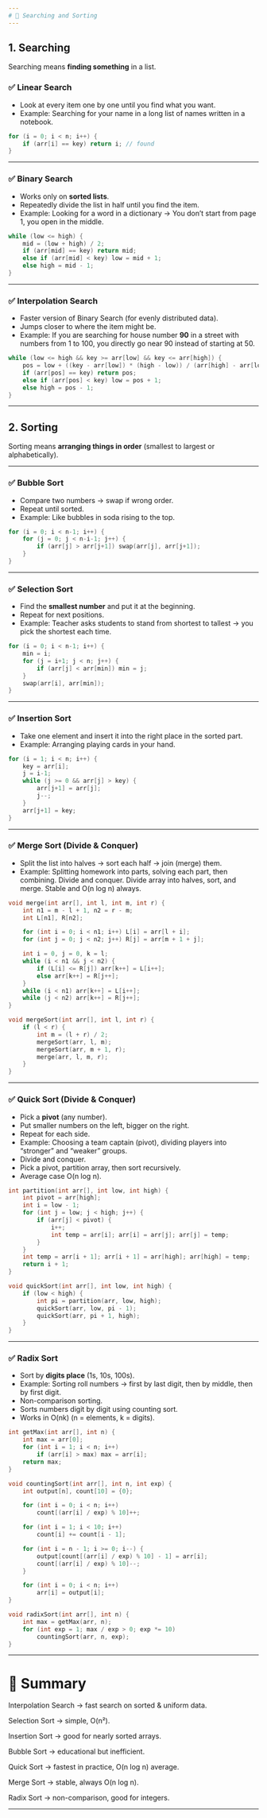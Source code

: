```yaml
---
# 🔎 Searching and Sorting
---
```


## **1. Searching**

Searching means **finding something** in a list.

### ✅ Linear Search

- Look at every item one by one until you find what you want.
- Example: Searching for your name in a long list of names written in a notebook.

```c
for (i = 0; i < n; i++) {
    if (arr[i] == key) return i; // found
}
```

---

### ✅ Binary Search

- Works only on **sorted lists**.
- Repeatedly divide the list in half until you find the item.
- Example: Looking for a word in a dictionary → You don’t start from page 1, you open in the middle.

```c
while (low <= high) {
    mid = (low + high) / 2;
    if (arr[mid] == key) return mid;
    else if (arr[mid] < key) low = mid + 1;
    else high = mid - 1;
}
```

---

### ✅ Interpolation Search

- Faster version of Binary Search (for evenly distributed data).
- Jumps closer to where the item might be.
- Example: If you are searching for house number **90** in a street with numbers from 1 to 100, you directly go near 90 instead of starting at 50.

```c
while (low <= high && key >= arr[low] && key <= arr[high]) {
    pos = low + ((key - arr[low]) * (high - low)) / (arr[high] - arr[low]);
    if (arr[pos] == key) return pos;
    else if (arr[pos] < key) low = pos + 1;
    else high = pos - 1;
}
```

---

## **2. Sorting**

Sorting means **arranging things in order** (smallest to largest or alphabetically).

---

### ✅ Bubble Sort

- Compare two numbers → swap if wrong order.
- Repeat until sorted.
- Example: Like bubbles in soda rising to the top.

```c
for (i = 0; i < n-1; i++) {
    for (j = 0; j < n-i-1; j++) {
        if (arr[j] > arr[j+1]) swap(arr[j], arr[j+1]);
    }
}
```

---

### ✅ Selection Sort

- Find the **smallest number** and put it at the beginning.
- Repeat for next positions.
- Example: Teacher asks students to stand from shortest to tallest → you pick the shortest each time.

```c
for (i = 0; i < n-1; i++) {
    min = i;
    for (j = i+1; j < n; j++) {
        if (arr[j] < arr[min]) min = j;
    }
    swap(arr[i], arr[min]);
}
```

---

### ✅ Insertion Sort

- Take one element and insert it into the right place in the sorted part.
- Example: Arranging playing cards in your hand.

```c
for (i = 1; i < n; i++) {
    key = arr[i];
    j = i-1;
    while (j >= 0 && arr[j] > key) {
        arr[j+1] = arr[j];
        j--;
    }
    arr[j+1] = key;
}
```

---

### ✅ Merge Sort (Divide & Conquer)

- Split the list into halves → sort each half → join (merge) them.
- Example: Splitting homework into parts, solving each part, then combining.
  Divide and conquer.
  Divide array into halves, sort, and merge.
  Stable and O(n log n) always.

```c
void merge(int arr[], int l, int m, int r) {
    int n1 = m - l + 1, n2 = r - m;
    int L[n1], R[n2];

    for (int i = 0; i < n1; i++) L[i] = arr[l + i];
    for (int j = 0; j < n2; j++) R[j] = arr[m + 1 + j];

    int i = 0, j = 0, k = l;
    while (i < n1 && j < n2) {
        if (L[i] <= R[j]) arr[k++] = L[i++];
        else arr[k++] = R[j++];
    }
    while (i < n1) arr[k++] = L[i++];
    while (j < n2) arr[k++] = R[j++];
}

void mergeSort(int arr[], int l, int r) {
    if (l < r) {
        int m = (l + r) / 2;
        mergeSort(arr, l, m);
        mergeSort(arr, m + 1, r);
        merge(arr, l, m, r);
    }
}
```

---

### ✅ Quick Sort (Divide & Conquer)

- Pick a **pivot** (any number).
- Put smaller numbers on the left, bigger on the right.
- Repeat for each side.
- Example: Choosing a team captain (pivot), dividing players into “stronger” and “weaker” groups.
- Divide and conquer.
- Pick a pivot, partition array, then sort recursively.
- Average case O(n log n).

```c
int partition(int arr[], int low, int high) {
    int pivot = arr[high];
    int i = low - 1;
    for (int j = low; j < high; j++) {
        if (arr[j] < pivot) {
            i++;
            int temp = arr[i]; arr[i] = arr[j]; arr[j] = temp;
        }
    }
    int temp = arr[i + 1]; arr[i + 1] = arr[high]; arr[high] = temp;
    return i + 1;
}

void quickSort(int arr[], int low, int high) {
    if (low < high) {
        int pi = partition(arr, low, high);
        quickSort(arr, low, pi - 1);
        quickSort(arr, pi + 1, high);
    }
}
```

---

### ✅ Radix Sort

- Sort by **digits place** (1s, 10s, 100s).
- Example: Sorting roll numbers → first by last digit, then by middle, then by first digit.
- Non-comparison sorting.
- Sorts numbers digit by digit using counting sort.
- Works in O(nk) (n = elements, k = digits).

```c
int getMax(int arr[], int n) {
    int max = arr[0];
    for (int i = 1; i < n; i++)
        if (arr[i] > max) max = arr[i];
    return max;
}

void countingSort(int arr[], int n, int exp) {
    int output[n], count[10] = {0};

    for (int i = 0; i < n; i++)
        count[(arr[i] / exp) % 10]++;

    for (int i = 1; i < 10; i++)
        count[i] += count[i - 1];

    for (int i = n - 1; i >= 0; i--) {
        output[count[(arr[i] / exp) % 10] - 1] = arr[i];
        count[(arr[i] / exp) % 10]--;
    }

    for (int i = 0; i < n; i++)
        arr[i] = output[i];
}

void radixSort(int arr[], int n) {
    int max = getMax(arr, n);
    for (int exp = 1; max / exp > 0; exp *= 10)
        countingSort(arr, n, exp);
}
```

---

# 🌟 Summary

Interpolation Search → fast search on sorted & uniform data.

Selection Sort → simple, O(n²).

Insertion Sort → good for nearly sorted arrays.

Bubble Sort → educational but inefficient.

Quick Sort → fastest in practice, O(n log n) average.

Merge Sort → stable, always O(n log n).

Radix Sort → non-comparison, good for integers.

---
